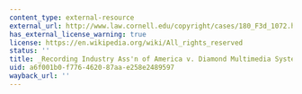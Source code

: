 ```yaml
---
content_type: external-resource
external_url: http://www.law.cornell.edu/copyright/cases/180_F3d_1072.htm
has_external_license_warning: true
license: https://en.wikipedia.org/wiki/All_rights_reserved
status: ''
title: _Recording Industry Ass'n of America v. Diamond Multimedia Systems, Inc._
uid: a6f001b0-f776-4620-87aa-e258e2489597
wayback_url: ''
---
```

